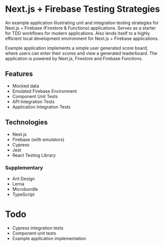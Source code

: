 # Next.js + Firebase Testing Strategies

An example application illustrating unit and integration testing strategies for Next.js + Firebase (Firestore & Functions) applications. Serves as a starter for TDD workflows for modern applications. Also lends itself to a highly efficient local development environment for Next.js + Firebase applications.

Example application implements a simple user generated score board, where users
can enter their scores and view a generated leaderboard. The application is powered by Next.js, Firestore and Firebase Functions.

## Features

- Mocked data
- Emulated Firebase Environment
- Component Unit Tests
- API Integration Tests
- Application Integration Tests

## Technologies

- Next.js
- Firebase (with emulators)
- Cypress
- Jest
- React Testing Library

### Supplementary

- Ant Design
- Lerna
- Microbundle
- TypeScript

# Todo

- Cypress integration tests
- Component unit tests
- Example application implementation
